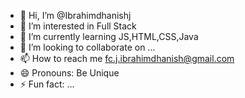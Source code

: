 - 👋 Hi, I’m @Ibrahimdhanishj
- 👀 I’m interested in Full Stack 
- 🌱 I’m currently learning JS,HTML,CSS,Java
- 💞️ I’m looking to collaborate on ...
- 📫 How to reach me fc.j.ibrahimdhanish@gmail.com
- 😄 Pronouns: Be Unique
- ⚡ Fun fact: ...

<!---
Ibrahimdhanishj/Ibrahimdhanishj is a ✨ special ✨ repository because its `README.md` (this file) appears on your GitHub profile.
You can click the Preview link to take a look at your changes.
--->
